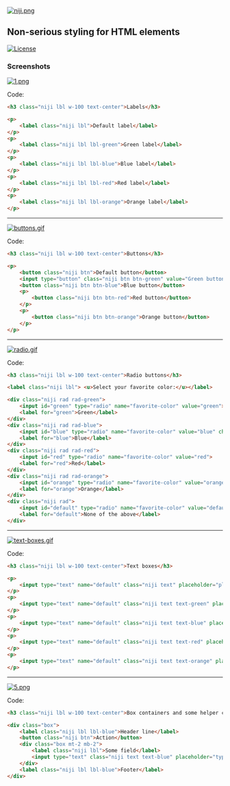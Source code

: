 [![niji.png](https://i.postimg.cc/9MQPFT5t/niji.png)](https://postimg.cc/XZtBsrvp)

## Non-serious styling for HTML elements

[![License](http://img.shields.io/:license-MIT-blue.svg)](https://github.com/tavuntu/niji/blob/master/LICENSE.md)

### Screenshots

[![1.png](https://i.postimg.cc/MZDsX95B/labels.png)](https://i.postimg.cc/MZDsX95B/labels.png)

Code:
```html
<h3 class="niji lbl w-100 text-center">Labels</h3>

<p>
    <label class="niji lbl">Default label</label>
</p>
<p>
    <label class="niji lbl lbl-green">Green label</label>
</p>
<p>
    <label class="niji lbl lbl-blue">Blue label</label>
</p>
<p>
    <label class="niji lbl lbl-red">Red label</label>
</p>
<p>
    <label class="niji lbl lbl-orange">Orange label</label>
</p>
```
---
[![buttons.gif](https://i.postimg.cc/GtcqqDL9/buttons.gif)](https://i.postimg.cc/GtcqqDL9/buttons.gif)

Code:
```html
<h3 class="niji lbl w-100 text-center">Buttons</h3>

<p>
    <button class="niji btn">Default button</button>
    <input type="button" class="niji btn btn-green" value="Green button"></input>
    <button class="niji btn btn-blue">Blue button</button>
    <p>
        <button class="niji btn btn-red">Red button</button>
    </p>
    <p>
        <button class="niji btn btn-orange">Orange button</button>
    </p>
</p>
```
---
[![radio.gif](https://i.postimg.cc/nhsTRpJK/radio.gif)](https://i.postimg.cc/nhsTRpJK/radio.gif)

Code:
```html
<h3 class="niji lbl w-100 text-center">Radio buttons</h3>

<label class="niji lbl"> <u>Select your favorite color:</u></label>

<div class="niji rad rad-green">
    <input id="green" type="radio" name="favorite-color" value="green">
    <label for="green">Green</label>
</div>
<div class="niji rad rad-blue">
    <input id="blue" type="radio" name="favorite-color" value="blue" checked="checked">
    <label for="blue">Blue</label>
</div>
<div class="niji rad rad-red">
    <input id="red" type="radio" name="favorite-color" value="red">
    <label for="red">Red</label>
</div>
<div class="niji rad rad-orange">
    <input id="orange" type="radio" name="favorite-color" value="orange">
    <label for="orange">Orange</label>
</div>
<div class="niji rad">
    <input id="default" type="radio" name="favorite-color" value="default">
    <label for="default">None of the above</label>
</div>
```
---
[![text-boxes.gif](https://i.postimg.cc/P5By09Xg/text.gif)](https://i.postimg.cc/P5By09Xg/text.gif)

Code:
```html
<h3 class="niji lbl w-100 text-center">Text boxes</h3>

<p>
    <input type="text" name="default" class="niji text" placeholder="placeholder" />
</p>
<p>
    <input type="text" name="default" class="niji text text-green" placeholder="placeholder" />
</p>
<p>
    <input type="text" name="default" class="niji text text-blue" placeholder="placeholder" />
</p>
<p>
    <input type="text" name="default" class="niji text text-red" placeholder="placeholder" />
</p>
<p>
    <input type="text" name="default" class="niji text text-orange" placeholder="placeholder" />
</p>
```
---
[![5.png](https://i.postimg.cc/2y2TJ5yG/helpers.png)](https://i.postimg.cc/2y2TJ5yG/helpers.png)

Code:
```html
<h3 class="niji lbl w-100 text-center">Box containers and some helper classes</h3>

<div class="box">
    <label class="niji lbl lbl-blue">Header line</label>
    <button class="niji btn">Action</button>
    <div class="box mt-2 mb-2">
        <label class="niji lbl">Some field</label>
        <input type="text" class="niji text text-blue" placeholder="type here">
    </div>
    <label class="niji lbl lbl-blue">Footer</label>
</div>
```
